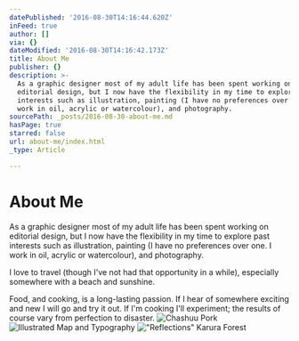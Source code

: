 ```yaml
---
datePublished: '2016-08-30T14:16:44.620Z'
inFeed: true
author: []
via: {}
dateModified: '2016-08-30T14:16:42.173Z'
title: About Me
publisher: {}
description: >-
  As a graphic designer most of my adult life has been spent working on
  editorial design, but I now have the flexibility in my time to explore past
  interests such as illustration, painting (I have no preferences over one. I
  work in oil, acrylic or watercolour), and photography. 
sourcePath: _posts/2016-08-30-about-me.md
hasPage: true
starred: false
url: about-me/index.html
_type: Article

---
```

# About Me

As a graphic designer most of my adult life has been spent working on editorial design, but I now have the flexibility in my time to explore past interests such as illustration, painting (I have no preferences over one. I work in oil, acrylic or watercolour), and photography. 

I love to travel (though I've not had that opportunity in a while), especially somewhere with a beach and sunshine. 

Food, and cooking, is a long-lasting passion. If I hear of somewhere exciting and new I will go and try it out. If I'm cooking I'll experiment; the results of course vary from perfection to disaster. ![Chashuu Pork](https://the-grid-user-content.s3-us-west-2.amazonaws.com/3bf2f412-c268-47fe-b816-698bdf30a2e9.jpg)
![Illustrated Map and Typography](https://the-grid-user-content.s3-us-west-2.amazonaws.com/50206856-c396-4651-878d-3149a6fe574f.jpg)
!["Reflections" Karura Forest](https://the-grid-user-content.s3-us-west-2.amazonaws.com/b9e64eda-d9d7-43eb-9c90-4dd4d1be2352.jpg)